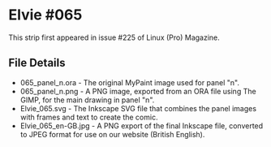 Elvie #065
==========
This strip first appeared in issue #225 of Linux (Pro) Magazine.


File Details
------------
* 065_panel_n.ora     - The original MyPaint image used for panel "n".
* 065_panel_n.png     - A PNG image, exported from an ORA file using The GIMP, for the main drawing in panel "n".
* Elvie_065.svg       - The Inkscape SVG file that combines the panel images with frames and text to create the comic.
* Elvie_065_en-GB.jpg - A PNG export of the final Inkscape file, converted to JPEG format for use on our website (British English).



